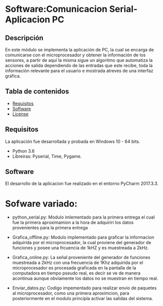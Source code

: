 # Software:Comunicacion Serial- Aplicacion PC

## Descripción 
 En este módulo se implementa la aplicación de PC, la cual se encarga de comunicarse con el microprocesador y obtener la información de los sensores, a partir de aquí la misma sigue un algoritmo que automatiza la acciones de salida dependiendo de las entradas que este recibe, toda la información relevante para el usuario e mostrada atreves de una interfaz gráfica.

## Tabla de contenidos

- [Requisitos](#requisitos)
- [Software](#software)
- [License](#license)

## Requisitos
La aplicación fue desarrollada y probada en Windows 10 - 64 bits.
 - Python 3.6
 - Libreiras: Pyserial, Time, Pygame.
 
## Software
El desarrollo de la aplicacion fue realizado en el entorno PyCharm 2017.3.3.    

# Sofware variado:

+ python_serial.py: Modulo imlementado para la primera entrega el cual fue la primera aproximamion a la hora de adquiriri los datos provenientes para la primera entrega

+ Grafica_offline.py: Modulo implementado para graficar la informacion adquirida por el microprocesador, la cual proviene del generador de funciones y posee una frcuencia de 1kHZ y es muestreada a 2kHz. 

+ Grafica_online.py: La señal proveniente del generador de funciones muestreada a 2kHz con una frecuencia de 1Khz adquirida por el microprocesador es procesada graficada en la pantalla de la computadora en tiempo pseudo real, es decir se ve de manera acontinua aunque obviamente los datos no se muestran en tiempo real.   

+ Enviar_datos.py: Codigo impementado para realizar envio de paquetes al microprocesador, como una primera aproximcion, para posteriormente en el modulo principla activar las salidas del sistema.    
